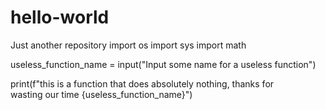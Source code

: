 # hello-world
Just another repository
import os
import sys
import math

useless_function_name = input("Input some name for a useless function")

print(f"this is a function that does absolutely nothing, thanks for\
wasting our time {useless_function_name}")
